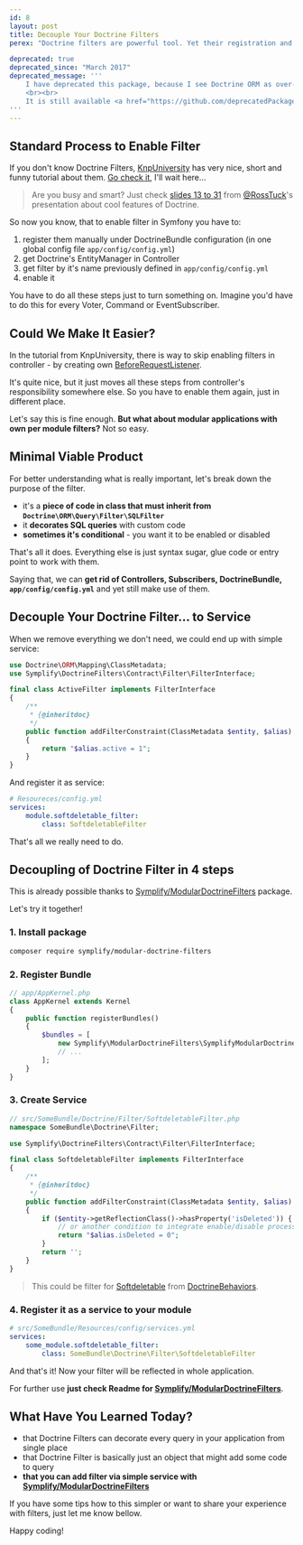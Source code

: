 ```yaml
---
id: 8
layout: post
title: Decouple Your Doctrine Filters
perex: "Doctrine filters are powerful tool. Yet their registration and management are bit overcomplicated. Today I will show you how to decouple them to standalone services that can take care of everything you need." 

deprecated: true
deprecated_since: "March 2017"
deprecated_message: '''
    I have deprecated this package, because I see Doctrine ORM as over-complex tool not useful for new projects - <strong><a href="/blog/2017/03/27/why-is-doctrine-dying/">read a post here</a></strong>.
    <br><br>
    It is still available <a href="https://github.com/deprecatedPackages/DoctrineFilters">here for inspiration</a> though.
'''
---
```


## Standard Process to Enable Filter

If you don't know Doctrine Filters, [KnpUniversity](https://knpuniversity.com/) has very nice, short and funny tutorial about them. [Go check it](https://knpuniversity.com/screencast/doctrine-queries/filters), I'll wait here...

> Are you busy and smart? Just check [slides 13 to 31](http://www.slideshare.net/rosstuck/extending-doctrine-2-for-your-domain-model-13257781/13) from [@RossTuck](https://twitter.com/rosstuck)'s presentation about cool features of Doctrine.

So now you know, that to enable filter in Symfony you have to:

1. register them manually under DoctrineBundle configuration (in one global config file `app/config/config.yml`)
2. get Doctrine's EntityManager in Controller
3. get filter by it's name previously defined in `app/config/config.yml`
4. enable it

You have to do all these steps just to turn something on. Imagine you'd have to do this for every Voter, Command or EventSubscriber. 


## Could We Make It Easier?

In the tutorial from KnpUniversity, there is way to skip enabling filters in controller - by creating own [BeforeRequestListener](https://knpuniversity.com/screencast/doctrine-queries/filters#enabling-a-filter-globally). 

It's quite nice, but it just moves all these steps from controller's responsibility somewhere else. So you have to enable them again, just in different place.

Let's say this is fine enough. **But what about modular applications with own per module filters?** Not so easy.


## Minimal Viable Product

For better understanding what is really important, let's break down the purpose of the filter. 

- it's a **piece of code in class that must inherit from `Doctrine\ORM\Query\Filter\SQLFilter`**
- it **decorates SQL queries** with custom code
- **sometimes it's conditional** - you want it to be enabled or disabled

That's all it does. Everything else is just syntax sugar, glue code or entry point to work with them.
 
Saying that, we can **get rid of Controllers, Subscribers, DoctrineBundle, `app/config/config.yml`** and yet still make use of them. 


## Decouple Your Doctrine Filter... to Service

When we remove everything we don't need, we could end up with simple service:

```php
use Doctrine\ORM\Mapping\ClassMetadata;
use Symplify\DoctrineFilters\Contract\Filter\FilterInterface;

final class ActiveFilter implements FilterInterface
{
    /**
     * {@inheritdoc}
     */
    public function addFilterConstraint(ClassMetadata $entity, $alias)
    {
        return "$alias.active = 1";
    }
}
```

And register it as service:

```yaml
# Resoureces/config.yml
services:
    module.softdeletable_filter:
        class: SoftdeletableFilter
```

That's all we really need to do.

## Decoupling of Doctrine Filter in 4 steps

This is already possible thanks to [Symplify/ModularDoctrineFilters](https://github.com/Symplify/ModularDoctrineFilters) package.

Let's try it together!

### 1. Install package

```bash
composer require symplify/modular-doctrine-filters
```

### 2. Register Bundle

```php
// app/AppKernel.php
class AppKernel extends Kernel
{
    public function registerBundles()
    {
        $bundles = [
            new Symplify\ModularDoctrineFilters\SymplifyModularDoctrineFiltersBundle(),
            // ...
        ];
    }
}
```

### 3. Create Service

```php
// src/SomeBundle/Doctrine/Filter/SoftdeletableFilter.php
namespace SomeBundle\Doctrine\Filter;

use Symplify\DoctrineFilters\Contract\Filter\FilterInterface;

final class SoftdeletableFilter implements FilterInterface
{
    /**
     * {@inheritdoc}
     */
    public function addFilterConstraint(ClassMetadata $entity, $alias)
    {
        if ($entity->getReflectionClass()->hasProperty('isDeleted')) { 
            // or another condition to integrate enable/disable process
            return "$alias.isDeleted = 0";
        }
        return '';
    }
}
```

> This could be filter for [Softdeletable](https://github.com/KnpLabs/DoctrineBehaviors#softDeletable) from [DoctrineBehaviors](https://github.com/KnpLabs/DoctrineBehaviors).

### 4. Register it as a service to your module

```yaml
# src/SomeBundle/Resources/config/services.yml
services:
    some_module.softdeletable_filter:
        class: SomeBundle\Doctrine\Filter\SoftdeletableFilter
```

And that's it! Now your filter will be reflected in whole application.

For further use **just check Readme for [Symplify/ModularDoctrineFilters](https://github.com/Symplify/ModularDoctrineFilters)**.


## What Have You Learned Today?

- that Doctrine Filters can decorate every query in your application from single place
- that Doctrine Filter is basically just an object that might add some code to query
- **that you can add filter via simple service with [Symplify/ModularDoctrineFilters](https://github.com/Symplify/ModularDoctrineFilters)**   

If you have some tips how to this simpler or want to share your experience with filters, just let me know bellow.

Happy coding!
